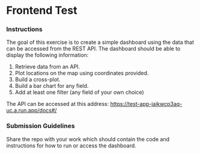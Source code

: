 # Frontend Test

### Instructions
The goal of this exercise is to create a simple dashboard using the data that can be accessed from the REST API. The dashboard should be able to display the following information:
1. Retrieve data from an API.
2. Plot locations on the map using coordinates provided.
3. Build a cross-plot.
4. Build a bar chart for any field.
5. Add at least one filter (any field of your own choice)

The API can be accessed at this address:
https://test-app-jaikwcp3aq-uc.a.run.app/docs#/

### Submission Guidelines
Share the repo with your work which should contain the code and instructions for how to run or access the dashboard.
